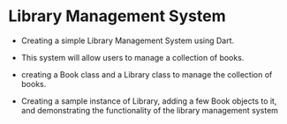 #  Library Management System
- Creating a simple Library Management System using 
Dart.

- This system will allow users to manage a collection of books. 
- creating a Book class and a Library class to manage the 
collection of books.
- Creating a sample instance of Library, adding a few Book objects to it, and demonstrating the 
functionality of the library management system
